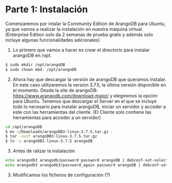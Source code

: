# Parte 1: Instalación
Comenzaremos por intalar la Community Edition de ArangoDB para Ubuntu, ya que vamos a realizar la instalación en nuestra máquina virtual. (Enterprise Edition solo da 2 semanas de prueba gratis y además solo incluye algunas funcionalidades adicionales) 

1. Lo primero que vamos a hacer es crear el directorio para instalar arangoDB en /opt.

```bash
$ sudo mkdir /opt/arangoDB
$ sudo chown mbd. /opt/arangoDB
```

2. Ahora hay que descargar la versión de arangoDB que queramos instalar. En este caso utilizaremos la version 3.7.5, la última versión disponible en el momento. Desde la site de arangoDB: https://www.arangodb.com/download-major/ y elegiremos la opción para Ubuntu. 
Tenemos que descargar el Server en el que se incluye todo lo necesario para instalar arangoDB, iniciar un servidor y acceder a este con las herramientas del cliente. (El Cliente solo contiene las herramientas para acceder a un servidor)

```bash
cd /opt/arangoDB
$ mv ~/Downloads/arangoDB3-linux-3.7.5.tar.gz .
$ tar -xvzf arangoDB3-linux-3.7.5.tar.gz
$ ln -s arangoDB3-linux-3.7.5 arangoDB
```

3. Antes de ralizar la instalación 
```bash
echo arangodb3 arangodb/password password arangoDB | debconf-set-selections
echo arangodb3 arangodb3/password_again password arangoDB | debconf-set-selections
```

3. Modificamos los ficheros de configuración (?)
